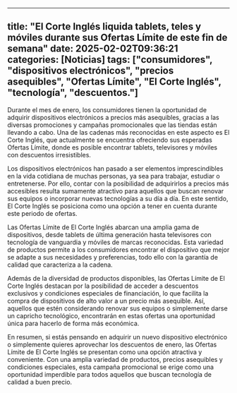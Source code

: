 
---
title: "El Corte Inglés liquida tablets, teles y móviles durante sus Ofertas Límite de este fin de semana"
date: 2025-02-02T09:36:21
categories: [Noticias]
tags: ["consumidores", "dispositivos electrónicos", "precios asequibles", "Ofertas Límite", "El Corte Inglés", "tecnología", "descuentos."]
---

Durante el mes de enero, los consumidores tienen la oportunidad de adquirir dispositivos electrónicos a precios más asequibles, gracias a las diversas promociones y campañas promocionales que las tiendas están llevando a cabo. Una de las cadenas más reconocidas en este aspecto es El Corte Inglés, que actualmente se encuentra ofreciendo sus esperadas Ofertas Límite, donde es posible encontrar tablets, televisores y móviles con descuentos irresistibles.

Los dispositivos electrónicos han pasado a ser elementos imprescindibles en la vida cotidiana de muchas personas, ya sea para trabajar, estudiar o entretenerse. Por ello, contar con la posibilidad de adquirirlos a precios más accesibles resulta sumamente atractivo para aquellos que buscan renovar sus equipos o incorporar nuevas tecnologías a su día a día. En este sentido, El Corte Inglés se posiciona como una opción a tener en cuenta durante este periodo de ofertas.

Las Ofertas Límite de El Corte Inglés abarcan una amplia gama de dispositivos, desde tablets de última generación hasta televisores con tecnología de vanguardia y móviles de marcas reconocidas. Esta variedad de productos permite a los consumidores encontrar el dispositivo que mejor se adapte a sus necesidades y preferencias, todo ello con la garantía de calidad que caracteriza a la cadena.

Además de la diversidad de productos disponibles, las Ofertas Límite de El Corte Inglés destacan por la posibilidad de acceder a descuentos exclusivos y condiciones especiales de financiación, lo que facilita la compra de dispositivos de alto valor a un precio más asequible. Así, aquellos que estén considerando renovar sus equipos o simplemente darse un capricho tecnológico, encontrarán en estas ofertas una oportunidad única para hacerlo de forma más económica.

En resumen, si estás pensando en adquirir un nuevo dispositivo electrónico o simplemente quieres aprovechar los descuentos de enero, las Ofertas Límite de El Corte Inglés se presentan como una opción atractiva y conveniente. Con una amplia variedad de productos, precios asequibles y condiciones especiales, esta campaña promocional se erige como una oportunidad imperdible para todos aquellos que buscan tecnología de calidad a buen precio.
    